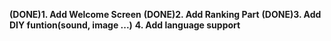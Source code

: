 **(DONE)1. Add Welcome Screen**
**(DONE)2. Add Ranking Part**
**(DONE)3. Add DIY funtion(sound, image ...)**
**4. Add language support**
